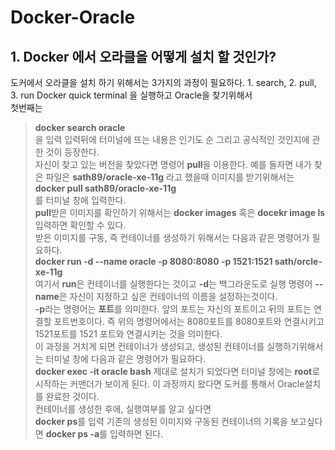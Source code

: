 # Docker-Oracle
## 1. Docker 에서 오라클을 어떻게 설치 할 것인가?
도커에서 오라클을 설치 하기 위해서는 3가지의 과정이 필요하다. 1. search, 2. pull, 3. run
Docker quick terminal 을 실행하고 Oracle을 찾기위해서  
첫번째는  
>**docker search oracle**   
을 입력
입력뒤에 터미널에 뜨는 내용은 인기도 순 그리고 공식적인 것인지에 관한 것이 등장한다.  
자신이 찾고 있는 버전을 찾았다면 명령어 **pull**을 이용한다.
예를 들자면 내가 찾은 파일은 **sath89/oracle-xe-11g** 라고 했을때 이미지를 받기위해서는  
>**docker pull sath89/oracle-xe-11g**   
를 터미널 창에 입력한다.      
**pull**받은 이미지를 확인하기 위해서는 **docker images** 혹은 **docekr image ls** 입력하면 확인할 수 있다.     
받은 이미지를 구동, 즉 컨테이너를 생성하기 위해서는 다음과 같은 명령어가 필요하다.   
>**docker run -d --name oracle -p 8080:8080 -p 1521:1521 sath/orcle-xe-11g**    
여기서 **run**은 컨테이너를 실행한다는 것이고 **-d**는 백그라운도로 실행 명령어 **--name**은 자신이 지정하고 싶은 컨테이너의 이름을 설정하는것이다.    
**-p**라는 명령어는 **포트**를 의미한다. 앞의 포트는 자신의 포트이고 뒤의 포트는 연결할 포트번호이다. 즉 위의 명령어에서는 8080포트를 8080포트와 연결시키고 1521포트를 1521 포트와 연결시키는 것을 의미한다.    
이 과정을 거치게 되면 컨테이너가 생성되고, 생성된 컨테이너를 실행하기위해서는 터미널 창에 다음과 같은 명령어가 필요하다.      
**docker exec -it oracle bash** 
제대로 설치가 되었다면 터미널 창에는 **root**로 시작하는 커맨더가 보이게 된다. 이 과정까지 왔다면 도커를 통해서 Oracle설치를 완료한 것이다.  
컨테이너를 생성한 후에, 실행여부를 알고 싶다면  
**docker ps**를 입력 
기존의 생성된 이미지와 구동된 컨테이너의 기록을 보고싶다면 
**docker ps -a**를 입력하면 된다. 
